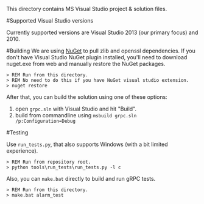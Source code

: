 This directory contains MS Visual Studio project & solution files.

#Supported Visual Studio versions

Currently supported versions are Visual Studio 2013 (our primary focus) and 2010.

#Building
We are using [NuGet](http://www.nuget.org) to pull zlib and openssl dependencies.
If you don't have Visual Studio NuGet plugin installed, you'll need to
download nuget.exe from web and manually restore the NuGet packages.

```
> REM Run from this directory.
> REM No need to do this if you have NuGet visual studio extension.
> nuget restore
```

After that, you can build the solution using one of these options:
1. open `grpc.sln` with Visual Studio and hit "Build".
2. build from commandline using `msbuild grpc.sln /p:Configuration=Debug`

#Testing

Use `run_tests.py`, that also supports Windows (with a bit limited experience).
```
> REM Run from repository root.
> python tools\run_tests\run_tests.py -l c
```

Also, you can `make.bat` directly to build and run gRPC tests.
```
> REM Run from this directory.
> make.bat alarm_test
```